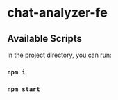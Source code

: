 # chat-analyzer-fe

## Available Scripts

In the project directory, you can run:

### `npm i`

### `npm start`
